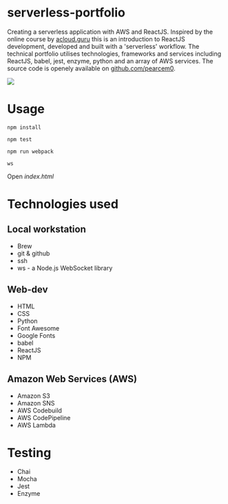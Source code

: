 # serverless-portfolio
Creating a serverless application with AWS and ReactJS.
Inspired by the online course by [acloud.guru](https://acloud.guru) this is an introduction to ReactJS development, developed and built with a 'serverless' workflow. The technical portfolio utilises technologies, frameworks and services
including ReactJS, babel, jest, enzyme, python and an array of AWS services. The source code is openely available on [github.com/pearcem0](https://www.github.com/pearcem0/serverless-portfolio).

![](images/serverless_diagram.png)

# Usage
`npm install`

`npm test`

`npm run webpack`

`ws` 

Open _index.html_

# Technologies used
## Local workstation
* Brew
* git & github
* ssh
* ws - a Node.js WebSocket library

## Web-dev
* HTML
* CSS
* Python
* Font Awesome
* Google Fonts
* babel
* ReactJS
* NPM

## Amazon Web Services (AWS)
* Amazon S3
* Amazon SNS
* AWS Codebuild
* AWS CodePipeline
* AWS Lambda

# Testing
* Chai
* Mocha
* Jest
* Enzyme
